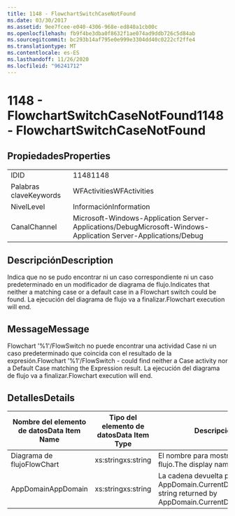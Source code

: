 ```yaml
---
title: 1148 - FlowchartSwitchCaseNotFound
ms.date: 03/30/2017
ms.assetid: 9ee7fcee-e040-4306-968e-ed840a1cb00c
ms.openlocfilehash: fb9f4be3dba0f8632f1ae074ad9ddb726c5d84ab
ms.sourcegitcommit: bc293b14af795e0e999e3304dd40c0222cf2ffe4
ms.translationtype: MT
ms.contentlocale: es-ES
ms.lasthandoff: 11/26/2020
ms.locfileid: "96241712"
---
```

# <a name="1148---flowchartswitchcasenotfound"></a><span data-ttu-id="0ea04-102">1148 - FlowchartSwitchCaseNotFound</span><span class="sxs-lookup"><span data-stu-id="0ea04-102">1148 - FlowchartSwitchCaseNotFound</span></span>

## <a name="properties"></a><span data-ttu-id="0ea04-103">Propiedades</span><span class="sxs-lookup"><span data-stu-id="0ea04-103">Properties</span></span>  
  
|||  
|-|-|  
|<span data-ttu-id="0ea04-104">ID</span><span class="sxs-lookup"><span data-stu-id="0ea04-104">ID</span></span>|<span data-ttu-id="0ea04-105">1148</span><span class="sxs-lookup"><span data-stu-id="0ea04-105">1148</span></span>|  
|<span data-ttu-id="0ea04-106">Palabras clave</span><span class="sxs-lookup"><span data-stu-id="0ea04-106">Keywords</span></span>|<span data-ttu-id="0ea04-107">WFActivities</span><span class="sxs-lookup"><span data-stu-id="0ea04-107">WFActivities</span></span>|  
|<span data-ttu-id="0ea04-108">Nivel</span><span class="sxs-lookup"><span data-stu-id="0ea04-108">Level</span></span>|<span data-ttu-id="0ea04-109">Información</span><span class="sxs-lookup"><span data-stu-id="0ea04-109">Information</span></span>|  
|<span data-ttu-id="0ea04-110">Canal</span><span class="sxs-lookup"><span data-stu-id="0ea04-110">Channel</span></span>|<span data-ttu-id="0ea04-111">Microsoft-Windows-Application Server-Applications/Debug</span><span class="sxs-lookup"><span data-stu-id="0ea04-111">Microsoft-Windows-Application Server-Applications/Debug</span></span>|  
  
## <a name="description"></a><span data-ttu-id="0ea04-112">Descripción</span><span class="sxs-lookup"><span data-stu-id="0ea04-112">Description</span></span>  

 <span data-ttu-id="0ea04-113">Indica que no se pudo encontrar ni un caso correspondiente ni un caso predeterminado en un modificador de diagrama de flujo.</span><span class="sxs-lookup"><span data-stu-id="0ea04-113">Indicates that neither a matching case or a default case in a Flowchart switch could be found.</span></span> <span data-ttu-id="0ea04-114">La ejecución del diagrama de flujo va a finalizar.</span><span class="sxs-lookup"><span data-stu-id="0ea04-114">Flowchart execution will end.</span></span>  
  
## <a name="message"></a><span data-ttu-id="0ea04-115">Message</span><span class="sxs-lookup"><span data-stu-id="0ea04-115">Message</span></span>  

 <span data-ttu-id="0ea04-116">Flowchart '%1'/FlowSwitch no puede encontrar una actividad Case ni un caso predeterminado que coincida con el resultado de la expresión.</span><span class="sxs-lookup"><span data-stu-id="0ea04-116">Flowchart '%1'/FlowSwitch - could find neither a Case activity nor a Default Case matching the Expression result.</span></span> <span data-ttu-id="0ea04-117">La ejecución del diagrama de flujo va a finalizar.</span><span class="sxs-lookup"><span data-stu-id="0ea04-117">Flowchart execution will end.</span></span>  
  
## <a name="details"></a><span data-ttu-id="0ea04-118">Detalles</span><span class="sxs-lookup"><span data-stu-id="0ea04-118">Details</span></span>  
  
|<span data-ttu-id="0ea04-119">Nombre del elemento de datos</span><span class="sxs-lookup"><span data-stu-id="0ea04-119">Data Item Name</span></span>|<span data-ttu-id="0ea04-120">Tipo del elemento de datos</span><span class="sxs-lookup"><span data-stu-id="0ea04-120">Data Item Type</span></span>|<span data-ttu-id="0ea04-121">Descripción</span><span class="sxs-lookup"><span data-stu-id="0ea04-121">Description</span></span>|  
|--------------------|--------------------|-----------------|  
|<span data-ttu-id="0ea04-122">Diagrama de flujo</span><span class="sxs-lookup"><span data-stu-id="0ea04-122">FlowChart</span></span>|<span data-ttu-id="0ea04-123">xs:string</span><span class="sxs-lookup"><span data-stu-id="0ea04-123">xs:string</span></span>|<span data-ttu-id="0ea04-124">El nombre para mostrar del diagrama de flujo.</span><span class="sxs-lookup"><span data-stu-id="0ea04-124">The display name of the FlowChart.</span></span>|  
|<span data-ttu-id="0ea04-125">AppDomain</span><span class="sxs-lookup"><span data-stu-id="0ea04-125">AppDomain</span></span>|<span data-ttu-id="0ea04-126">xs:string</span><span class="sxs-lookup"><span data-stu-id="0ea04-126">xs:string</span></span>|<span data-ttu-id="0ea04-127">La cadena devuelta por AppDomain.CurrentDomain.FriendlyName.</span><span class="sxs-lookup"><span data-stu-id="0ea04-127">The string returned by AppDomain.CurrentDomain.FriendlyName.</span></span>|

